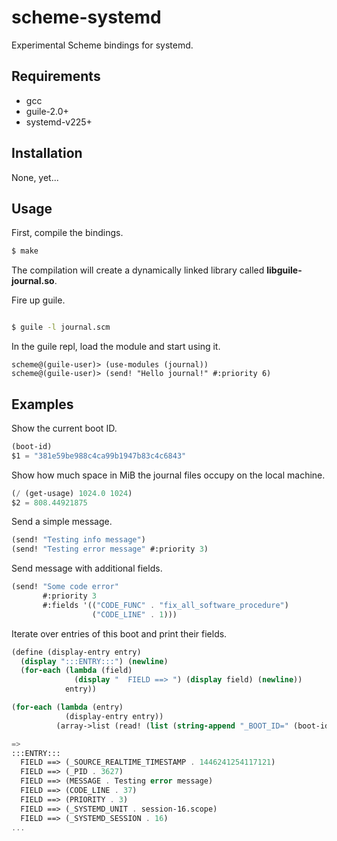 # scheme-systemd
Experimental Scheme bindings for systemd.

## Requirements
- gcc
- guile-2.0+
- systemd-v225+

## Installation
None, yet...

## Usage
First, compile the bindings.
```bash
$ make
```

The compilation will create a dynamically linked library called **libguile-journal.so**.

Fire up guile.
```bash

$ guile -l journal.scm
```

In the guile repl, load the module and start using it.
```
scheme@(guile-user)> (use-modules (journal))
scheme@(guile-user)> (send! "Hello journal!" #:priority 6)
```

## Examples
Show the current boot ID.
```scheme
(boot-id)
$1 = "381e59be988c4ca99b1947b83c4c6843"
```

Show how much space in MiB the journal files occupy on the local machine.
```scheme
(/ (get-usage) 1024.0 1024)
$2 = 808.44921875
```

Send a simple message.
```scheme
(send! "Testing info message")
(send! "Testing error message" #:priority 3)
```

Send message with additional fields.
```scheme
(send! "Some code error"
       #:priority 3
       #:fields '(("CODE_FUNC" . "fix_all_software_procedure")
                  ("CODE_LINE" . 1)))
```

Iterate over entries of this boot and print their fields.
```scheme
(define (display-entry entry)
  (display ":::ENTRY:::") (newline)
  (for-each (lambda (field)
              (display "  FIELD ==> ") (display field) (newline))
            entry))

(for-each (lambda (entry)
            (display-entry entry))
          (array->list (read! (list (string-append "_BOOT_ID=" (boot-id))))))

=>
:::ENTRY:::
  FIELD ==> (_SOURCE_REALTIME_TIMESTAMP . 1446241254117121)
  FIELD ==> (_PID . 3627)
  FIELD ==> (MESSAGE . Testing error message)
  FIELD ==> (CODE_LINE . 37)
  FIELD ==> (PRIORITY . 3)
  FIELD ==> (_SYSTEMD_UNIT . session-16.scope)
  FIELD ==> (_SYSTEMD_SESSION . 16)
...
```
